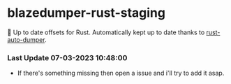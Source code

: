 # blazedumper-rust-staging

🚀 Up to date offsets for Rust. Automatically kept up to date thanks to [rust-auto-dumper](https://github.com/Akandesh/rust-auto-dumper).


### Last Update 07-03-2023 10:48:00
- If there's something missing then open a issue and i'll try to add it asap.
